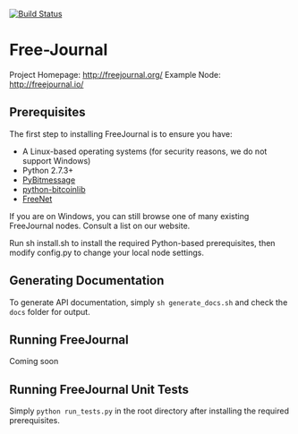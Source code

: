 [![Build Status](https://travis-ci.org/FreeJournal/freejournal.svg?branch=develop)](https://travis-ci.org/FreeJournal/freejournal)
# Free-Journal
Project Homepage: http://freejournal.org/
Example Node: http://freejournal.io/

## Prerequisites

The first step to installing FreeJournal is to ensure you have:
- A Linux-based operating systems (for security reasons, we do not support Windows)
- Python 2.7.3+
- [PyBitmessage](https://github.com/Bitmessage/PyBitmessage/)
- [python-bitcoinlib](https://github.com/petertodd/python-bitcoinlib)
- [FreeNet](https://freenetproject.org)

If you are on Windows, you can still browse one of many existing FreeJournal nodes.
Consult a list on our website.

Run sh install.sh to install the required Python-based prerequisites, then modify
config.py to change your local node settings.

## Generating Documentation

To generate API documentation, simply `sh generate_docs.sh` and check the `docs` folder
for output.

## Running FreeJournal

Coming soon

## Running FreeJournal Unit Tests

Simply `python run_tests.py` in the root directory after installing the required
prerequisites.
